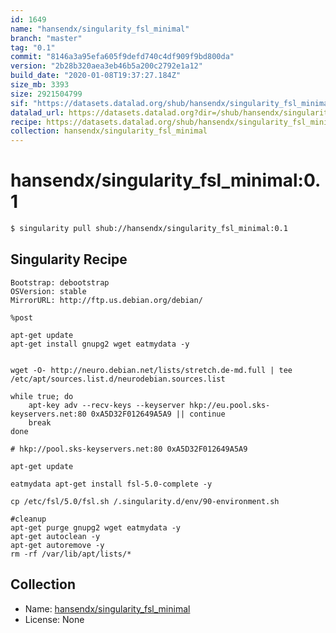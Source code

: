 ```yaml
---
id: 1649
name: "hansendx/singularity_fsl_minimal"
branch: "master"
tag: "0.1"
commit: "8146a3a95efa605f9defd740c4df909f9bd800da"
version: "2b28b320aea3eb46b5a200c2792e1a12"
build_date: "2020-01-08T19:37:27.184Z"
size_mb: 3393
size: 2921504799
sif: "https://datasets.datalad.org/shub/hansendx/singularity_fsl_minimal/0.1/2020-01-08-8146a3a9-2b28b320/2b28b320aea3eb46b5a200c2792e1a12.simg"
datalad_url: https://datasets.datalad.org?dir=/shub/hansendx/singularity_fsl_minimal/0.1/2020-01-08-8146a3a9-2b28b320/
recipe: https://datasets.datalad.org/shub/hansendx/singularity_fsl_minimal/0.1/2020-01-08-8146a3a9-2b28b320/Singularity
collection: hansendx/singularity_fsl_minimal
---
```


# hansendx/singularity_fsl_minimal:0.1

```bash
$ singularity pull shub://hansendx/singularity_fsl_minimal:0.1
```

## Singularity Recipe

```singularity
Bootstrap: debootstrap
OSVersion: stable
MirrorURL: http://ftp.us.debian.org/debian/

%post

apt-get update
apt-get install gnupg2 wget eatmydata -y 


wget -O- http://neuro.debian.net/lists/stretch.de-md.full | tee /etc/apt/sources.list.d/neurodebian.sources.list

while true; do
	apt-key adv --recv-keys --keyserver hkp://eu.pool.sks-keyservers.net:80 0xA5D32F012649A5A9 || continue
	break
done

# hkp://pool.sks-keyservers.net:80 0xA5D32F012649A5A9

apt-get update 

eatmydata apt-get install fsl-5.0-complete -y

cp /etc/fsl/5.0/fsl.sh /.singularity.d/env/90-environment.sh

#cleanup
apt-get purge gnupg2 wget eatmydata -y
apt-get autoclean -y
apt-get autoremove -y
rm -rf /var/lib/apt/lists/*
```

## Collection

 - Name: [hansendx/singularity_fsl_minimal](https://github.com/hansendx/singularity_fsl_minimal)
 - License: None

